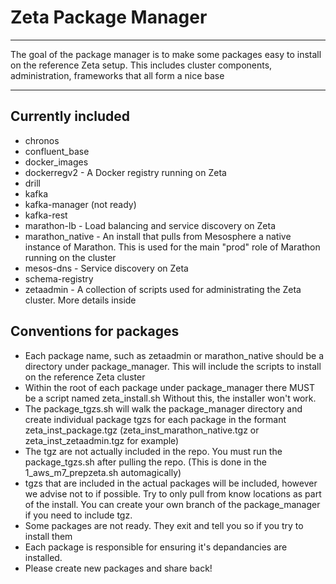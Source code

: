 # Zeta Package Manager
---
The goal of the package manager is to make some packages easy to install on the reference Zeta setup.  This includes cluster components, administration, frameworks that all form a nice base

---
## Currently included
* chronos
* confluent_base
* docker_images
* dockerregv2 - A Docker registry running on Zeta
* drill
* kafka
* kafka-manager (not ready)
* kafka-rest
* marathon-lb - Load balancing and service discovery on Zeta
* marathon_native - An install that pulls from Mesosphere a native instance of Marathon. This is used for the main "prod" role of Marathon running on the cluster
* mesos-dns - Service discovery on Zeta
* schema-registry
* zetaadmin - A collection of scripts used for administrating the Zeta cluster. More details inside

## Conventions for packages
* Each package name, such as zetaadmin or marathon_native should be a directory under package_manager. This will include the scripts to install on the reference Zeta cluster
* Within the root of each package under package_manager there MUST be a script named zeta_install.sh Without this, the installer won't work. 
* The package_tgzs.sh will walk the package_manager directory and create individual package tgzs for each package in the formant zeta_inst_package.tgz (zeta_inst_marathon_native.tgz or zeta_inst_zetaadmin.tgz for example)
* The tgz are not actually included in the repo. You must run the package_tgzs.sh after pulling the repo. (This is done in the 1_aws_m7_prepzeta.sh automagically)
* tgzs that are included in the actual packages will be included, however we advise not to if possible. Try to only pull from know locations as part of the install. You can create your own branch of the package_manager if you need to include tgz.
* Some packages are not ready. They exit and tell you so if you try to install them
* Each package is responsible for ensuring it's depandancies are installed. 
* Please create new packages and share back!
